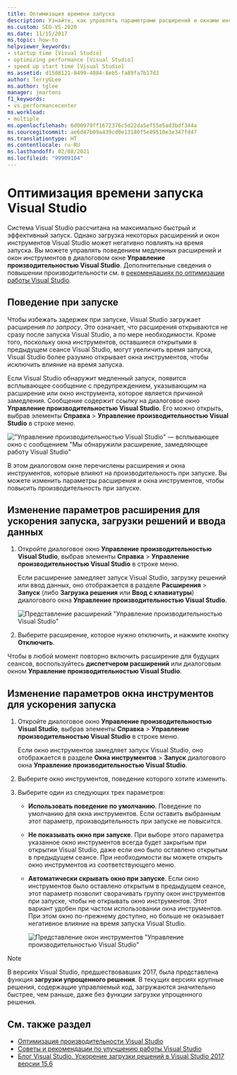 ```yaml
---
title: Оптимизация времени запуска
description: Узнайте, как управлять параметрами расширений и окнами инструментов в диалоговом окне "Управление производительностью Visual Studio" для ускоренной загрузки Visual Studio.
ms.custom: SEO-VS-2020
ms.date: 11/15/2017
ms.topic: how-to
helpviewer_keywords:
- startup time [Visual Studio]
- optimizing performance [Visual Studio]
- speed up start time [Visual Studio]
ms.assetid: d1508121-8499-4084-8eb5-fa89fa7b17d3
author: TerryGLee
ms.author: tglee
manager: jmartens
f1_keywords:
- vs.performancecenter
ms.workload:
- multiple
ms.openlocfilehash: 6d00979ff1672376c5d22da5ef55e5ad3bdf344a
ms.sourcegitcommit: ae6d47b09a439cd0e13180f5e89510e3e347fd47
ms.translationtype: HT
ms.contentlocale: ru-RU
ms.lasthandoff: 02/08/2021
ms.locfileid: "99909104"
---
```

# <a name="optimize-visual-studio-startup-time"></a>Оптимизация времени запуска Visual Studio

Система Visual Studio рассчитана на максимально быстрый и эффективный запуск. Однако загрузка некоторых расширений и окон инструментов Visual Studio может негативно повлиять на время запуска. Вы можете управлять поведением медленных расширений и окон инструментов в диалоговом окне **Управление производительностью Visual Studio**. Дополнительные сведения о повышении производительности см. в [рекомендациях по оптимизации работы Visual Studio](../ide/visual-studio-performance-tips-and-tricks.md).

## <a name="startup-behavior"></a>Поведение при запуске

Чтобы избежать задержек при запуске, Visual Studio загружает расширения _по запросу_. Это означает, что расширения открываются не сразу после запуска Visual Studio, а по мере необходимости. Кроме того, поскольку окна инструментов, оставшиеся открытыми в предыдущем сеансе Visual Studio, могут увеличить время запуска, Visual Studio более разумно открывает окна инструментов, чтобы исключить влияние на время запуска.

Если Visual Studio обнаружит медленный запуск, появится всплывающее сообщение с предупреждением, указывающим на расширение или окно инструмента, которое является причиной замедления. Сообщение содержит ссылку на диалоговое окно **Управление производительностью Visual Studio**. Его можно открыть, выбрав элементы **Справка** > **Управление производительностью Visual Studio** в строке меню.

!["Управление производительностью Visual Studio" — всплывающее окно с сообщением "Мы обнаружили расширение, замедляющее работу Visual Studio"](../ide/media/vside_perfdialog_popup.png)

В этом диалоговом окне перечислены расширения и окна инструментов, которые влияют на производительность при запуске. Вы можете изменить параметры расширения и окна инструментов, чтобы повысить производительность при запуске.

## <a name="to-change-extension-settings-to-improve-startup-solution-load-and-typing-performance"></a><a name="extensions" />Изменение параметров расширения для ускорения запуска, загрузки решений и ввода данных

1. Откройте диалоговое окно **Управление производительностью Visual Studio**, выбрав элементы **Справка** > **Управление производительностью Visual Studio** в строке меню.

    Если расширение замедляет запуск Visual Studio, загрузку решений или ввод данных, оно отображается в разделе **Расширения** > **Запуск** (либо **Загрузка решения** или **Ввод с клавиатуры**) диалогового окна **Управление производительностью Visual Studio**.

    ![Представление расширений "Управление производительностью Visual Studio"](../ide/media/vside_perfdialog_extensions.png)

2. Выберите расширение, которое нужно отключить, и нажмите кнопку **Отключить**.

Чтобы в любой момент повторно включить расширение для будущих сеансов, воспользуйтесь **диспетчером расширений** или диалоговым окном **Управление производительностью Visual Studio**.

## <a name="to-change-tool-window-settings-to-improve-startup-time"></a><a name="tool-windows" />Изменение параметров окна инструментов для ускорения запуска

1. Откройте диалоговое окно **Управление производительностью Visual Studio**, выбрав элементы **Справка** > **Управление производительностью Visual Studio** в строке меню.

    Если окно инструментов замедляет запуск Visual Studio, оно отображается в разделе **Окна инструментов** > **Запуск** диалогового окна **Управление производительностью Visual Studio**.

2. Выберите окно инструментов, поведение которого хотите изменить.

3. Выберите один из следующих трех параметров:

   - **Использовать поведение по умолчанию**. Поведение по умолчанию для окна инструментов. Если оставить выбранным этот параметр, производительность при запуске не повысится.

   - **Не показывать окно при запуске**. При выборе этого параметра указанное окно инструментов всегда будет закрытым при открытии Visual Studio, даже если оно было оставлено открытым в предыдущем сеансе. При необходимости вы можете открыть окно инструментов из соответствующего меню.

   - **Автоматически скрывать окно при запуске**. Если окно инструментов было оставлено открытым в предыдущем сеансе, этот параметр позволит сворачивать группу окон инструментов при запуске, чтобы не открывать окно инструментов. Этот вариант удобен при частом использовании окна инструментов. При этом окно по-прежнему доступно, но больше не оказывает негативное влияние на время запуска Visual Studio.

     ![Представление окон инструментов "Управление производительностью Visual Studio"](../ide/media/vside_perfdialog_toolwindows.png)

> [!NOTE]
> В версиях Visual Studio, предшествовавших 2017, была представлена функция **загрузки упрощенного решения**. В текущих версиях крупные решения, содержащие управляемый код, загружаются значительно быстрее, чем раньше, даже без функции загрузки упрощенного решения.

## <a name="see-also"></a>См. также раздел

- [Оптимизация производительности Visual Studio](../ide/optimize-visual-studio-performance.md)
- [Советы и рекомендации по улучшению работы Visual Studio](../ide/visual-studio-performance-tips-and-tricks.md)
- [Блог Visual Studio. Ускорение загрузки решений в Visual Studio 2017 версии 15.6](https://devblogs.microsoft.com/visualstudio/load-solutions-faster-with-visual-studio-2017-version-15-6/)

